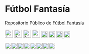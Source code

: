# Fútbol Fantasía

Repositorio Público de [Fútbol Fantasía](https://futbolfantasia.ar)
 


<img src="https://img.shields.io/badge/hecho_por-Ch'aska-253545?style=for-the-badge" alt="hecho_por_Chaska" height="25px"/> 
<img src="https://img.shields.io/badge/C-00599C?style=for-the-badge&logo=c&logoColor=white" alt="C" height="25px"/>
<img src="https://img.shields.io/badge/C%2B%2B_11-4549BF?style=for-the-badge&logo=c%2B%2B&logoColor=white" alt="C++" height="25px"/> 
<img src="https://img.shields.io/badge/RAYLIB-202020?style=for-the-badge" alt="raylib" height="25px"/>


<img src="https://img.shields.io/badge/compilación-pasando-lightgrey?style=for-the-badge" alt="compilación" height="20px"/>
<img src="https://img.shields.io/badge/pruebas-pasando-lightgrey?style=for-the-badge" alt="pruebas" height="20px"/> <a href=https://github.com/hernanatn/github.com/hernanatn/futbol_fantasia/releases/latest><img src="https://img.shields.io/badge/Versión-0.0.1--alpha-lightgrey?style=for-the-badge" alt="version" height="20px"/></a<> <img src="https://img.shields.io/badge/Licencia-CC_BY--NC--ND_4.0-lightgrey?style=for-the-badge" alt="licencia" height="20px"/>


<img src="https://img.shields.io/badge/Plataformas--555555?style=for-the-badge" alt="Safari" height="20px"/><img src="https://img.shields.io/badge/WIN_7-08b6f1?style=for-the-badge&logo=&logoColor=white" alt="Win7" height="20px"/><img src="https://img.shields.io/badge/WIN_10%2F11-087ddd?style=for-the-badge&logo=&logoColor=white" alt="Win11" height="20px"/><img src="https://img.shields.io/badge/Linux-FCC624?style=for-the-badge&logo=linux&logoColor=202020" alt="Linux" height="20px"/><img src="https://img.shields.io/badge/Android-3DDC84?style=for-the-badge&logo=android&logoColor=white" alt="Android" height="20px"/><img src="https://img.shields.io/badge/-252525?style=for-the-badge&logo=Safari&logoColor=white" alt="Safari" height="20px"/><img src="https://img.shields.io/badge/-708F9F?style=for-the-badge&logo=Google-chrome&logoColor=white" alt="Chromium" height="20px"/><img src="https://img.shields.io/badge/-FF7139?style=for-the-badge&logo=Firefox-Browser&logoColor=white" alt="Firefox-Like" height="20px"/>




